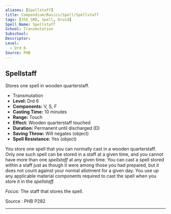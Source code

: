 ```yaml
---
aliases: [Spellstaff]
title: Compendium/Basics/Spell/Spellstaff
tags: [35E_SRD, Spell, Druid]
Spell Name: Spellstaff
School: Transmutation
Subschool: 
Descriptor: 
Level:
  - Drd 6
Source: PHB
---
```



## Spellstaff

Stores one spell in wooden quarterstaff.

*   Transmutation
*   **Level:** Drd 6
*   **Components:** V, S, F
*   **Casting Time:** 10 minutes
*   **Range:** Touch
*   **Effect:** Wooden quarterstaff touched
*   **Duration:** Permanent until discharged (D)
*   **Saving Throw:** Will negates (object)
*   **Spell Resistance:** Yes (object)

<p>You store one spell that you can normally cast in a wooden quarterstaff. Only one such spell can be stored in a staff at a given time, and you cannot have more than one <i>spellstaff</i> at any given time. You can cast a spell stored within a staff just as though it were among those you had prepared, but it does not count against your normal allotment for a given day. You use up any applicable material components required to cast the spell when you store it in the <i>spellstaff.</i></p><p><i>Focus:</i> The staff that stores the spell.</p>

Source : PHB P282

---
